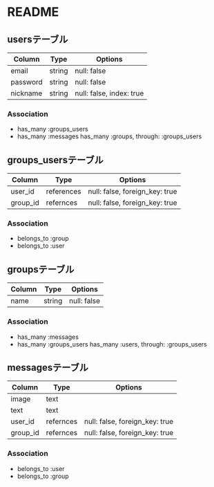 # README
## usersテーブル
|Column|Type|Options|
|------|----|-------|
|email|string|null: false|
|password|string|null: false|
|nickname|string|null: false, index: true|
### Association
- has_many :groups_users
- has_many :messages
 has_many :groups, through: :groups_users
## groups_usersテーブル
|Column|Type|Options|
|------|----|-------|
|user_id|references|null: false, foreign_key: true|
|group_id|refernces|null: false, foreign_key: true|
### Association
- belongs_to :group
- belongs_to :user
## groupsテーブル
|Column|Type|Options|
|------|----|-------|
|name|string|null: false|
### Association
- has_many :messages
- has_many :groups_users
 has_many :users, through: :groups_users
## messagesテーブル
|Column|Type|Options|
|------|----|-------|
|image|text||
|text|text||
|user_id|refernces|null: false, foreign_key: true|
|group_id|refernces|null: false, foreign_key: true|
### Association
- belongs_to :user
- belongs_to :group
